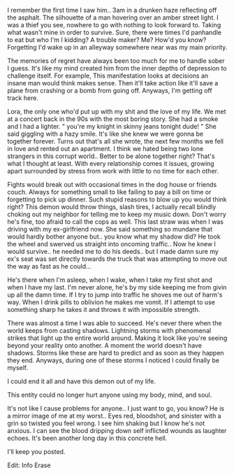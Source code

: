 

I remember the first time I saw him.. 3am in a drunken haze reflecting off the asphalt. The silhouette of a man hovering over an amber street light. I was a thief you see, nowhere to go with nothing to look forward to. Taking what wasn't mine in order to survive. Sure, there were times I'd panhandle to eat but who I'm I kidding? A trouble maker? Me? How'd you know? Forgetting I'd wake up in an alleyway somewhere near was my main priority.

The memories of regret have always been too much for me to handle sober I guess. It's like my mind created him from the inner depths of depression to challenge itself. For example, This manifestation looks at decisions an insane man would think makes sense. Then it'll take action like it'll save a plane from crashing or a bomb from going off. Anyways, I'm getting off track here.

Lora, the only one who'd put up with my shit and the love of my life. We met at a concert back in the 90s with the most boring story. She had a smoke and I had a lighter. " you're my knight in skinny jeans tonight dude! " She said giggling with a hazy smile. It's like she knew we were gonna be together forever. Turns out that's all she wrote, the next few months we fell in love and rented out an apartment. I think we hated being two lone strangers in this corrupt world.. Better to be alone together right? That's what I thought at least. With every relationship comes it issues, growing apart surrounded by stress from work with little to no time for each other.

Fights would break out with occasional times in the dog house or friends couch. Always for something small to like failing to pay a bill on time or forgetting to pick up dinner. Such stupid reasons to blow up you would think right? This demon would throw things, slash tires, I actually recall blindly choking out my neighbor for telling me to keep my music down. Don't worry he's fine, too afraid to call the cops as well. This last straw was when I was driving with my ex-girlfriend now. She said something so mundane that would hardly bother anyone but.. you know what my shadow did? He took the wheel and swerved us straight into oncoming traffic.. Now he knew I would survive.. he needed me to do his deeds.. but I made damn sure my ex's seat was set directly towards the truck that was attempting to move out the way as fast as he could...

He's there when I'm asleep, when I wake, when I take my first shot and when I have my last. I'm never alone, he's by my side keeping me from givin up all the damn time. If I try to jump into traffic he shoves me out of harm's way. When I drink pills to oblivion he makes me vomit. If I attempt to use something sharp he takes it and throws it with impossible strength.

There was almost a time I was able to succeed. He's never there when the world keeps from casting shadows. Lightning storms with phenomenal strikes that light up the entire world around. Making it look like you're seeing beyond your reality onto another. A moment the world doesn't have shadows. Storms like these are hard to predict and as soon as they happen they end. Anyways, during one of these storms I noticed I could finally be myself.

I could end it all and have this demon out of my life.

This entity could no longer hurt anyone using my body, mind, and soul.

It's not like I cause problems for anyone.. I just want to go, you know? He is a mirror image of me at my worst.. Eyes red, bloodshot, and sinister with a grin so twisted you feel wrong. I see him shaking but I know he's not anxious. I can see the blood dripping down self inflicted wounds as laughter echoes. It's been another long day in this concrete hell. 

I'll keep you posted.  

Edit: Info Erase